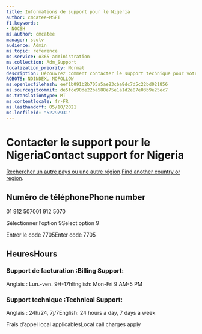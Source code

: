 ```yaml
---
title: Informations de support pour le Nigeria
author: cmcatee-MSFT
f1.keywords:
- NOCSH
ms.author: cmcatee
manager: scotv
audience: Admin
ms.topic: reference
ms.service: o365-administration
ms.collection: Adm_Support
localization_priority: Normal
description: Découvrez comment contacter le support technique pour votre pays ou région.
ROBOTS: NOINDEX, NOFOLLOW
ms.openlocfilehash: eef1b091b2b705a5ae83cba8dc7d5c22bd021856
ms.sourcegitcommit: de5fce90de22ba588e75e1a1d2e87e03b9e25ec7
ms.translationtype: MT
ms.contentlocale: fr-FR
ms.lasthandoff: 05/10/2021
ms.locfileid: "52297931"
---
```

# <a name="contact-support-for-nigeria"></a><span data-ttu-id="d44fd-103">Contacter le support pour le Nigeria</span><span class="sxs-lookup"><span data-stu-id="d44fd-103">Contact support for Nigeria</span></span>

<span data-ttu-id="d44fd-104">[Rechercher un autre pays ou une autre région](../../business-video/get-help-support.md).</span><span class="sxs-lookup"><span data-stu-id="d44fd-104">[Find another country or region](../../business-video/get-help-support.md).</span></span>

## <a name="phone-number"></a><span data-ttu-id="d44fd-105">Numéro de téléphone</span><span class="sxs-lookup"><span data-stu-id="d44fd-105">Phone number</span></span>
<span data-ttu-id="d44fd-106">01 912 5070</span><span class="sxs-lookup"><span data-stu-id="d44fd-106">01 912 5070</span></span>

<span data-ttu-id="d44fd-107">Sélectionner l’option 9</span><span class="sxs-lookup"><span data-stu-id="d44fd-107">Select option 9</span></span>

<span data-ttu-id="d44fd-108">Entrer le code 7705</span><span class="sxs-lookup"><span data-stu-id="d44fd-108">Enter code 7705</span></span>

## <a name="hours"></a><span data-ttu-id="d44fd-109">Heures</span><span class="sxs-lookup"><span data-stu-id="d44fd-109">Hours</span></span>
### <a name="billing-support"></a><span data-ttu-id="d44fd-110">Support de facturation :</span><span class="sxs-lookup"><span data-stu-id="d44fd-110">Billing Support:</span></span>

<span data-ttu-id="d44fd-111">Anglais : Lun.-ven. 9H-17h</span><span class="sxs-lookup"><span data-stu-id="d44fd-111">English: Mon-Fri 9 AM-5 PM</span></span>

### <a name="technical-support"></a><span data-ttu-id="d44fd-112">Support technique :</span><span class="sxs-lookup"><span data-stu-id="d44fd-112">Technical Support:</span></span>

<span data-ttu-id="d44fd-113">Anglais : 24h/24, 7j/7</span><span class="sxs-lookup"><span data-stu-id="d44fd-113">English: 24 hours a day, 7 days a week</span></span>

<span data-ttu-id="d44fd-114">Frais d’appel local applicables</span><span class="sxs-lookup"><span data-stu-id="d44fd-114">Local call charges apply</span></span>

